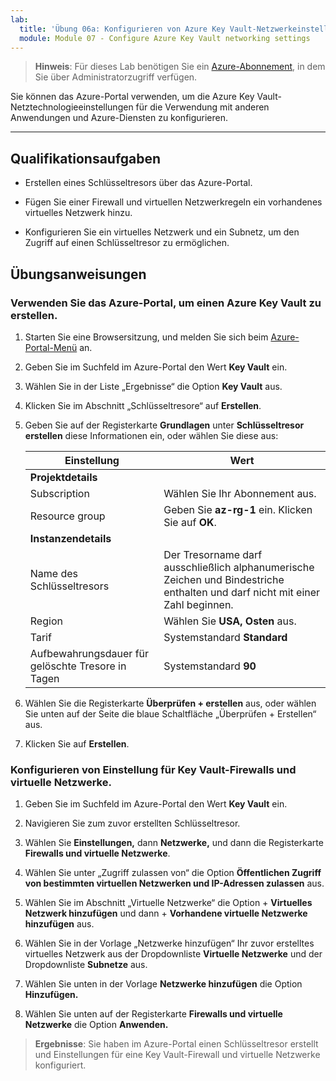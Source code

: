 ```yaml
---
lab:
  title: 'Übung 06a: Konfigurieren von Azure Key Vault-Netzwerkeinstellungen'
  module: Module 07 - Configure Azure Key Vault networking settings
---
```



>**Hinweis**: Für dieses Lab benötigen Sie ein [Azure-Abonnement](https://azure.microsoft.com/en-us/free/?azure-portal=true), in dem Sie über Administratorzugriff verfügen. 


Sie können das Azure-Portal verwenden, um die Azure Key Vault-Netztechnologieeinstellungen für die Verwendung mit anderen Anwendungen und Azure-Diensten zu konfigurieren. 

---

## Qualifikationsaufgaben

- Erstellen eines Schlüsseltresors über das Azure-Portal.

- Fügen Sie einer Firewall und virtuellen Netzwerkregeln ein vorhandenes virtuelles Netzwerk hinzu.

- Konfigurieren Sie ein virtuelles Netzwerk und ein Subnetz, um den Zugriff auf einen Schlüsseltresor zu ermöglichen.

## Übungsanweisungen 

### Verwenden Sie das Azure-Portal, um einen Azure Key Vault zu erstellen.

1. Starten Sie eine Browsersitzung, und melden Sie sich beim [Azure-Portal-Menü](https://portal.azure.com/) an.
   
2. Geben Sie im Suchfeld im Azure-Portal den Wert **Key Vault** ein.

3. Wählen Sie in der Liste „Ergebnisse“ die Option **Key Vault** aus.

4. Klicken Sie im Abschnitt „Schlüsseltresore“ auf **Erstellen**.

5. Geben Sie auf der Registerkarte **Grundlagen** unter **Schlüsseltresor erstellen** diese Informationen ein, oder wählen Sie diese aus:
   
   |Einstellung|Wert|
   |---|---|
   |**Projektdetails**|
   |Subscription|Wählen Sie Ihr Abonnement aus.|
   |Resource group|Geben Sie **az-rg-1** ein. Klicken Sie auf **OK**.|
   |**Instanzendetails**|
   |Name des Schlüsseltresors|Der Tresorname darf ausschließlich alphanumerische Zeichen und Bindestriche enthalten und darf nicht mit einer Zahl beginnen.|
   |Region|Wählen Sie **USA, Osten** aus.|
   |Tarif|Systemstandard **Standard**|
   |Aufbewahrungsdauer für gelöschte Tresore in Tagen|Systemstandard **90**|

7. Wählen Sie die Registerkarte **Überprüfen + erstellen** aus, oder wählen Sie unten auf der Seite die blaue Schaltfläche „Überprüfen + Erstellen“ aus.
  
8. Klicken Sie auf **Erstellen**.

### Konfigurieren von Einstellung für Key Vault-Firewalls und virtuelle Netzwerke.

1. Geben Sie im Suchfeld im Azure-Portal den Wert **Key Vault** ein.

2. Navigieren Sie zum zuvor erstellten Schlüsseltresor.

3. Wählen Sie **Einstellungen,** dann **Netzwerke,** und dann die Registerkarte **Firewalls und virtuelle Netzwerke**.
   
4. Wählen Sie unter „Zugriff zulassen von“ die Option **Öffentlichen Zugriff von bestimmten virtuellen Netzwerken und IP-Adressen zulassen** aus.

5. Wählen Sie im Abschnitt „Virtuelle Netzwerke“ die Option + **Virtuelles Netzwerk hinzufügen** und dann + **Vorhandene virtuelle Netzwerke hinzufügen** aus.

6. Wählen Sie in der Vorlage „Netzwerke hinzufügen“ Ihr zuvor erstelltes virtuelles Netzwerk aus der Dropdownliste **Virtuelle Netzwerke** und der Dropdownliste **Subnetze** aus.

7. Wählen Sie unten in der Vorlage **Netzwerke hinzufügen** die Option **Hinzufügen.**

8. Wählen Sie unten auf der Registerkarte **Firewalls und virtuelle Netzwerke** die Option **Anwenden.**

  > **Ergebnisse**: Sie haben im Azure-Portal einen Schlüsseltresor erstellt und Einstellungen für eine Key Vault-Firewall und virtuelle Netzwerke konfiguriert.
